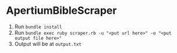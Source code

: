 # ApertiumBibleScraper

1. Run `bundle install`
2. Run `bundle exec ruby scraper.rb -u "<put url here>" -o "<put output file here>"`
3. Output will be at `output.txt`
